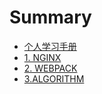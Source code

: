 # Summary

* [个人学习手册](README.md)
* [1. NGINX](/books/nginx/README.md)
    <!-- * [1.1 nginx 配置](/books/nginx/NGINX_CONF.md)
    * [1.2 nginx Q&A](/books/nginx/NGINX_QUESTION.md) -->
* [2. WEBPACK](/books/webpack/README.md)
    <!-- * [2.1 webpack 配置](/books/webpack/WEBPACK_CONF.md)
    * [2.2 webpack Q&A](/books/webpack/WEBPACK_QUESTION.md) -->
* [3.ALGORITHM](/books/algorithm/README.md)
    <!-- * [dp](/books/algorithm/dp/README.md)
    * [贪心](/books/algorithm/贪心/README.md)
    * [二分](/books/algorithm/二分/README.md)
    * [回溯](/books/algorithm/回溯/README.md)
    * [排序](/books/algorithm/排序/README.md)
    * [并查集](/books/algorithm/并查集/README.md)
    * [拓扑排序](/books/algorithm/拓扑排序/README.md)
    * [位运算](/books/algorithm/位运算/README.md)
    * [双指针](/books/algorithm/双指针/README.md)
    * [矩阵](/books/algorithm/矩阵/README.md)
    * [二叉树](/books/algorithm/二叉树/README.md)
    * [哈希表](/books/algorithm/哈希表/README.md)
    * [栈队列](/books/algorithm/栈队列/README.md)
    * [链表](/books/algorithm/链表/README.md)
    * [字符串](/books/algorithm/字符串/README.md) -->